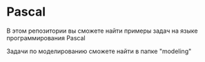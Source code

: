 Pascal
======

В этом репозитории вы сможете найти примеры задач на языке программирования Pascal

Задачи по моделированию сможете найти в папке "modeling"
